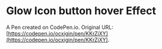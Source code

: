 # Glow Icon button hover Effect

A Pen created on CodePen.io. Original URL: [https://codepen.io/ocxigin/pen/KKrZjXY](https://codepen.io/ocxigin/pen/KKrZjXY).


